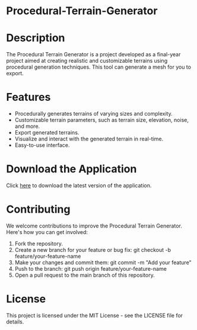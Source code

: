 # Procedural-Terrain-Generator


# Description
The Procedural Terrain Generator is a project developed as a final-year project aimed at creating realistic and customizable terrains using procedural generation techniques. 
This tool can generate a mesh for you to export.

# Features
 - Procedurally generates terrains of varying sizes and complexity.
 - Customizable terrain parameters, such as terrain size, elevation, noise, and more.
 - Export generated terrains.
 - Visualize and interact with the generated terrain in real-time.
 - Easy-to-use interface.

# Download the Application

Click [here](<Builds/>) to download the latest version of the application.

# Contributing
We welcome contributions to improve the Procedural Terrain Generator. Here's how you can get involved:

1. Fork the repository.
2. Create a new branch for your feature or bug fix: git checkout -b feature/your-feature-name
3. Make your changes and commit them: git commit -m "Add your feature"
4. Push to the branch: git push origin feature/your-feature-name
5. Open a pull request to the main branch of this repository.


# License
This project is licensed under the MIT License - see the LICENSE file for details.
